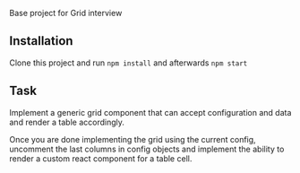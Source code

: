 Base project for Grid interview

## Installation

Clone this project and run `npm install` and afterwards `npm start`

## Task
Implement a generic grid component that can accept configuration and data and render a table accordingly.

Once you are done implementing the grid using the current config, uncomment the last columns in config objects and implement
the ability to render a custom react component for a table cell.

